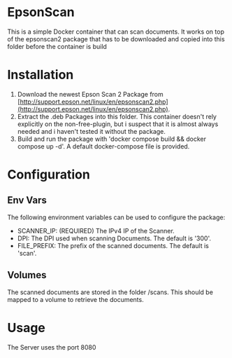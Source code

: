 # EpsonScan
This is a simple Docker container that can scan documents.
It works on top of the epsonscan2 package that has to be downloaded and copied into this folder before the container is build

# Installation

1. Download the newest Epson Scan 2 Package from [http://support.epson.net/linux/en/epsonscan2.php](http://support.epson.net/linux/en/epsonscan2.php).
2. Extract the .deb Packages into this folder. This container doesn't rely explicitly on the non-free-plugin, but i suspect that it is almost always needed and i haven't tested it without the package.
3. Build and run the package with 'docker compose build && docker compose up -d'. A default docker-compose file is provided. 

# Configuration

## Env Vars
The following environment variables can be used to configure the package:

- SCANNER_IP: (REQUIRED) The IPv4 IP of the Scanner.
- DPI: The DPI used when scanning Documents. The default is '300'.
- FILE_PREFIX: The prefix of the scanned documents. The default is 'scan'.

## Volumes

The scanned documents are stored in the folder /scans. This should be mapped to a volume to retrieve the documents. 

# Usage

The Server uses the port 8080

